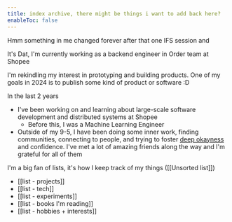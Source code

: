 ```yaml
---
title: index archive, there might be things i want to add back here?
enableToc: false
---
```


Hmm something in me changed forever after that one IFS session and 

It's Dat, I'm currently working as a backend engineer in Order team at Shopee

I'm rekindling my interest in prototyping and building products. One of my goals in 2024 is to publish some kind of product or software :D

In the last 2 years
- I've been working on and learning about large-scale software development and distributed systems at Shopee
	- Before this, I was a Machine Learning Engineer 
- Outside of my 9-5, I have been doing some inner work, finding communities, connecting to people, and trying to foster [deep okayness](https://sashachapin.substack.com/p/how-i-attained-persistent-self-love) and confidence. I've met a lot of amazing friends along the way and I'm grateful for all of them

I'm a big fan of lists, it's how I keep track of my things ([[Unsorted list]])
- [[list - projects]]
- [[list - tech]]
- [[list - experiments]]
- [[list - books I'm reading]]
- [[list - hobbies + interests]]